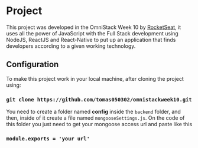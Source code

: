 # Project

This project was developed in the OmniStack Week 10 by [RocketSeat](https://rocketseat.com.br/), it uses all the power of JavaScript with the Full Stack development using NodeJS, ReactJS and React-Native to put up an application that finds developers according to a given working technology.

## Configuration

To make this project work in your local machine, after cloning the project using:

### `git clone https://github.com/tomas050302/omnistackweek10.git`

You need to create a folder named **config** inside the `backend` folder, and then, inside of it create a file named `mongooseSettings.js`.
On the code of this folder you just need to get your mongoose access url and paste like this

### `module.exports = 'your url'`
